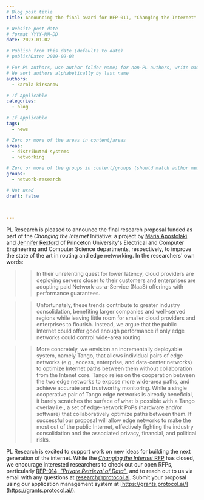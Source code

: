```yaml
---
# Blog post title
title: Announcing the final award for RFP-011, "Changing the Internet"

# Website post date
# format YYYY-MM-DD
date: 2023-01-02

# Publish from this date (defaults to date)
# publishDate: 2019-09-03

# For PL authors, use author folder name; for non-PL authors, write name as in paper within ""
# We sort authors alphabetically by last name
authors:
  - karola-kirsanow

# If applicable
categories:
  - blog

# If applicable
tags:
  - news

# Zero or more of the areas in content/areas
areas:
  - distributed-systems
  - networking

# Zero or more of the groups in content/groups (should match author membership)
groups:
  - network-research

# Not used
draft: false



---
```


PL Research is  pleased to announce the final research proposal funded as part of the *Changing the Internet* Initiative: a project by [Maria Apostolaki](https://ece.princeton.edu/people/maria-apostolaki) and [Jennifer Rexford](https://www.cs.princeton.edu/people/profile/jrex) of Princeton University's Electrical and Computer Engineering and Computer Science departments, respectively, to improve the state of the art in routing and edge networking. In the researchers' own words: 

>>In their unrelenting quest for lower latency, cloud providers are deploying servers closer to their customers and enterprises are adopting paid Network-as-a-Service (NaaS) offerings with performance guarantees.

>>Unfortunately, these trends contribute to greater industry consolidation, benefiting larger companies and well-served regions while leaving little room for smaller cloud providers and enterprises to flourish. Instead, we argue that the public Internet could offer good enough performance if only edge networks could control wide-area routing.

>>More concretely, we envision an incrementally deployable system, namely Tango, that allows individual pairs of edge networks (e.g., access, enterprise, and data-center networks) to optimize Internet paths between them without collaboration from the Intenet core. Tango relies on the cooperation between the two edge networks to expose more wide-area paths, and achieve accurate and trustworthy monitoring. While a single cooperative pair of Tango edge networks is already beneficial, it barely scratches the surface of what is possible with a Tango overlay i.e., a set of edge-network PoPs (hardware and/or software) that collaboratively optimize paths between them.
If successful our proposal will allow edge networks to make the most out of the public Internet, effectively fighting the industry consolidation and the associated privacy, financial, and political risks.


PL Research is excited to support work on new ideas for building the next generation of the internet.  While the [*Changing the Internet* RFP](https://github.com/protocol/research-grants/blob/master/RFPs/rfp-011-changing-the-internet.md#problem-statement) has closed, we encourage interested researchers to check out our open RFPs, particularly [RFP-014, *"Private Retrieval of Data"*](https://grants.protocol.ai/prog/rfp-014_private_retrieval_of_data), and to  reach out to us via email with any questions at [research@protocol.ai](mailto:research@protocol.ai). Submit your proposal using our application management system at [https://grants.protocol.ai/](https://grants.protocol.ai/).
